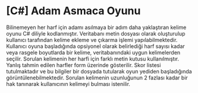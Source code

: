 # [C#] Adam Asmaca Oyunu
Bilinemeyen her harf için adamı asılmaya bir adım daha yaklaştıran kelime oyunu C# diliyle kodlanmıştır.
Veritabanı metin dosyası olarak oluşturulup kullanıcı tarafından kelime ekleme ve çıkarma işlemi yapılabilmektedir.
Kullanıcı oyuna başladığında opsiyonel olarak belirlediği harf sayısı kadar veya rasgele boyutlarda bir kelime, veritabanındaki uygun kelimelerden seçilir.
Sorulan kelimenin her harfi için farklı metin kutusu kullanılmıştır.
Yanlış tahmin edilen harfler form üzerinde gösterilir.
Skor listesi tutulmaktadır ve bu bilgiler bir dosyada tutularak oyun yediden başladığında görüntülenebilmektedir.
Sorulan kelimenin uzunluğunun 2 fazlası kadar bir hak tanınarak kullanıcının kelimeyi bulması istenilir.
